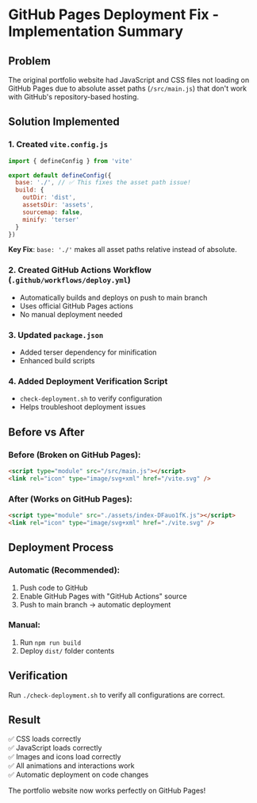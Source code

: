 # GitHub Pages Deployment Fix - Implementation Summary

## Problem
The original portfolio website had JavaScript and CSS files not loading on GitHub Pages due to absolute asset paths (`/src/main.js`) that don't work with GitHub's repository-based hosting.

## Solution Implemented

### 1. Created `vite.config.js`
```javascript
import { defineConfig } from 'vite'

export default defineConfig({
  base: './', // ✅ This fixes the asset path issue!
  build: {
    outDir: 'dist',
    assetsDir: 'assets',
    sourcemap: false,
    minify: 'terser'
  }
})
```

**Key Fix**: `base: './'` makes all asset paths relative instead of absolute.

### 2. Created GitHub Actions Workflow (`.github/workflows/deploy.yml`)
- Automatically builds and deploys on push to main branch
- Uses official GitHub Pages actions
- No manual deployment needed

### 3. Updated `package.json`
- Added terser dependency for minification
- Enhanced build scripts

### 4. Added Deployment Verification Script
- `check-deployment.sh` to verify configuration
- Helps troubleshoot deployment issues

## Before vs After

### Before (Broken on GitHub Pages):
```html
<script type="module" src="/src/main.js"></script>
<link rel="icon" type="image/svg+xml" href="/vite.svg" />
```

### After (Works on GitHub Pages):
```html
<script type="module" src="./assets/index-DFauo1fK.js"></script>
<link rel="icon" type="image/svg+xml" href="./vite.svg" />
```

## Deployment Process

### Automatic (Recommended):
1. Push code to GitHub
2. Enable GitHub Pages with "GitHub Actions" source
3. Push to main branch → automatic deployment

### Manual:
1. Run `npm run build`
2. Deploy `dist/` folder contents

## Verification
Run `./check-deployment.sh` to verify all configurations are correct.

## Result
✅ CSS loads correctly  
✅ JavaScript loads correctly  
✅ Images and icons load correctly  
✅ All animations and interactions work  
✅ Automatic deployment on code changes  

The portfolio website now works perfectly on GitHub Pages!
